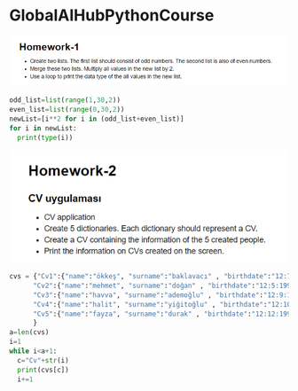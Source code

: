 # GlobalAIHubPythonCourse
![](https://github.com/mahmutAkbas/GlobalAIHubPythonCourse/blob/main/HW1.png)


```python
odd_list=list(range(1,30,2))
even_list=list(range(0,30,2))
newList=[i**2 for i in (odd_list+even_list)]
for i in newList:
  print(type(i))
```
![](https://github.com/mahmutAkbas/GlobalAIHubPythonCourse/blob/main/HW2.png)

```python
cvs = {"Cv1":{"name":"ökkeş", "surname":"baklavacı" , "birthdate":"12:7:1995" ,"how do you know programing languages":"c#,T-Sql" },
      "Cv2":{"name":"mehmet", "surname":"doğan" , "birthdate":"12:5:1995" ,"how do you know programing languages":"vb.Net,T-Sql" },
      "Cv3":{"name":"havva", "surname":"ademoğlu" , "birthdate":"12:9:1995" ,"how do you know programing languages":"python,mongodb" },
      "Cv4":{"name":"halit", "surname":"yiğitoğlu" , "birthdate":"12:10:1995" ,"how do you know programing languages":"java,oracle" },
      "Cv5":{"name":"fayza", "surname":"durak" , "birthdate":"12:12:1995" ,"how do you know programing languages":"R,matlab" }
      }
a=len(cvs)
i=1
while i<a+1:
  c="Cv"+str(i)
  print(cvs[c])
  i+=1
```
